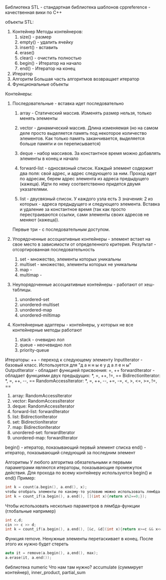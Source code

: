 Библиотека STL - стандартная библиотека шаблонов 
cppreference - качественная вики по C++

объекты STL:
1) Контейнер
	Методы контейнеров: 
	1) size() - размер 
	2) empty() - удалить ячейку 
	3) insert() - вставить 
	4) erase() 
	5) clear() - очистить полностью 
	6) begin() - Итератор на начало
	7) end() - Итератор на конец
2) Итератор
3) Алгоритм
	Большая часть алгоритмов возвращает итератор 
4) Функциональные объекты

Контейнеры:
1) Последовательные - вставка идет последовательно
	1) array - Статический массив. Изменять размер нельзя, только менять элементы 

	2) vector - динамический массив. Длина изменяемая (но на самом деле просто выделяется память под некоторое количество элементов. Как только память заканчивается, выделяется больше памяти и он переписывается)

	3) deque - набор массивов. За константное время можно добавлять элементы в конец и начало

	4) forward-list - односвязный список. Каждый элемент содержит два поля: свой адрес, и адрес следующего за ним. Проход идет по адресам, берем адрес элемента из адреса предыдущего (кажеца). Идти по нему соответственно придется двумя указателями.

	5) list - двусвязный список. У каждого узла есть 3 значения: 2 из которых - адреса предыдущего и следующего элемента. Вставка и удаление за константное время (так как просто перестраиваются ссылки, сами элементы своих адресов не меняют (кажеца)). 
	
	Первые три - с последовательным доступом. 

2) Упорядоченные ассоциативные контейнеры - элемент встает на свое место в зависимости от определенного критерия. Результат - отсортированная последовательность 
	1) set - множество, элементы которых уникальны
	2) multiset - множество, элементы которых не уникальны
	3) map - 
	4) multimap - 

3) Неупорядоченные ассоциативные контейнеры - работают от хеш-таблицы. 
	1) unordered-set
	2) unordered-multiset
	3) unordered-map
	4) unordered-miltimap 

4) Контейнерные адаптеры - контейнеры, у которых не все контейнерные методы работают
	1) stack - очевидно лол 
	2) queue - неочевидно лол
	3) priority-queue

Итераторы: ++ - переход к следующему элементу 
	InputIterator - базовый класс. Используется для  "д а н н ы е   у д а л е н ы"
	OutputIterator - обладает функцией присвоения:   =, ++ 
	forwardIterator  - обладает функциями двух предыдущих: *, =, ++, !=, ==
	BidirectionIterator: *, =, ++, --, ==
	RandomAccessIterator: *, =, ++, --, +=, -=, <, >, <=, >=, !=, ==
1) array: RandomAccessIterator
2) vector: RandomAccessIterator
3) deque: RandomAccessIterator
4) forward-list: forwardIterator
5) list: BidirectionIterator
6) set: BidirectionIterator
7) map: BidirectionIterator
8) unordered-set: forwardIterator
9) unordered-map: forwardIterator

begin() - итератор, показывающий первый элемент списка 
end() - итератор, показывающий следующий за последним элемент

Алгоритмы
У любого алгоритма обязательными и первыми параметрами являются итераторы, показывающие промежуток действия. Для прохода по всему контейнеру используются begin() и end()
Пример:
```cpp
int k = count(a.begin(), a.end(), x);
чтобы отобрать элементы по какому-то условию можно использовать лямбда-функцию:
int k = count_if(a.begin(), a.end(), [](int x){return x%2==0;});
```

Чтобы использовать несколько параметров в лямбда-функции (глобальные например)
```c++
int c,d;
cin >> c >> d;
int k = count_if(a.begin(), a.end(), [&c, &d](int x){return x>=c && x<=d;});
```
Функция remove. Ненужные элементы перетаскивает в конец. После этого их нужно будет стереть 

```cpp
auto it = remove(a.begin(), a,end(), max);
a.erase(it, a.end());
```

библиотека numeric 
Что нам там нужно? accumulate (суммирует контейнер), inner_product, partial_sum
